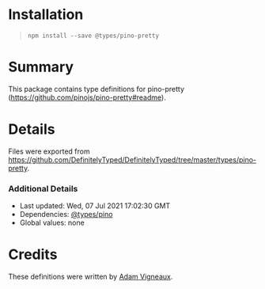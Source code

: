 # Installation
> `npm install --save @types/pino-pretty`

# Summary
This package contains type definitions for pino-pretty (https://github.com/pinojs/pino-pretty#readme).

# Details
Files were exported from https://github.com/DefinitelyTyped/DefinitelyTyped/tree/master/types/pino-pretty.

### Additional Details
 * Last updated: Wed, 07 Jul 2021 17:02:30 GMT
 * Dependencies: [@types/pino](https://npmjs.com/package/@types/pino)
 * Global values: none

# Credits
These definitions were written by [Adam Vigneaux](https://github.com/AdamVig).
